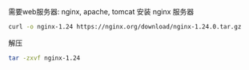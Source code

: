 需要web服务器: nginx, apache, tomcat
安装 nginx 服务器
```bash
curl -o nginx-1.24 https://nginx.org/download/nginx-1.24.0.tar.gz
```

解压
```bash
tar -zxvf nginx-1.24
```
